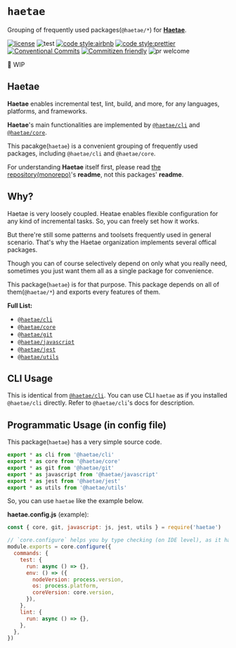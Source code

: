 # `haetae`

Grouping of frequently used packages(`@haetae/*`) for [**Haetae**](https://github.com/jjangga0214/haetae).

[![license](https://img.shields.io/badge/license-MIT-ff4081.svg?style=flat-square&labelColor=black)](https://github.com/jjangga0214/haetae/blob/main/LICENSE)
![test](https://img.shields.io/badge/test-jest-7c4dff.svg?style=flat-square&labelColor=black)
[![code style:airbnb](https://img.shields.io/badge/code_style-airbnb-448aff.svg?style=flat-square&labelColor=black)](https://github.com/airbnb/javascript)
[![code style:prettier](https://img.shields.io/badge/code_style-prettier-18ffff.svg?style=flat-square&labelColor=black)](https://prettier.io/)
[![Conventional Commits](https://img.shields.io/badge/Conventional%20Commits-1.0.0-ffab00.svg?style=flat-square&labelColor=black)](https://conventionalcommits.org)
[![Commitizen friendly](https://img.shields.io/badge/Commitizen-cz_conventional_changelog-dd2c00.svg?style=flat-square&labelColor=black)](http://commitizen.github.io/cz-cli/)
![pr welcome](https://img.shields.io/badge/PRs-welcome-09FF33.svg?style=flat-square&labelColor=black)

🚧 WIP

## Haetae

**Haetae** enables incremental test, lint, build, and more, for any languages, platforms, and frameworks.

**Haetae**'s main functionalities are implemented by [`@haetae/cli`](https://github.com/jjangga0214/haetae/tree/main/packages/cli) and [`@haetae/core`](https://github.com/jjangga0214/haetae/tree/main/packages/core).

This pacakge(`haetae`) is a convenient grouping of frequently used packages, including `@haetae/cli` and `@haetae/core`.

For understanding **Haetae** itself first, please read [the repository(monorepo)](https://github.com/jjangga0214/haetae)'s **readme**, not this packages' **readme**.

## Why?

Haetae is very loosely coupled.
Heatae enables flexible configuration for any kind of incremental tasks.
So, you can freely set how it works.

But there're still some patterns and toolsets frequently used in general scenario. That's why the Haetae organization implements several offical packages.

Though you can of course selectively depend on only what you really need, sometimes you just want them all as a single package for convenience.

This package(`haetae`) is for that purpose. This package depends on all of them(`@haetae/*`) and exports every features of them.

**Full List:**

- [`@haetae/cli`](https://github.com/jjangga0214/haetae/tree/main/packages/cli)
- [`@haetae/core`](https://github.com/jjangga0214/haetae/tree/main/packages/core)
- [`@haetae/git`](https://github.com/jjangga0214/haetae/tree/main/packages/git)
- [`@haetae/javascript`](https://github.com/jjangga0214/haetae/tree/main/packages/javascript)
- [`@haetae/jest`](https://github.com/jjangga0214/haetae/tree/main/packages/jest)
- [`@haetae/utils`](https://github.com/jjangga0214/haetae/tree/main/packages/utils)

## CLI Usage

This is identical from [`@haetae/cli`](https://github.com/jjangga0214/haetae/tree/main/packages/cli). You can use CLI `haetae` as if you installed `@haetae/cli` directly. Refer to `@haetae/cli`'s docs for description.

## Programmatic Usage (in config file)

This package(`haetae`) has a very simple source code.

```js
export * as cli from '@haetae/cli'
export * as core from '@haetae/core'
export * as git from '@haetae/git'
export * as javascript from '@haetae/javascript'
export * as jest from '@haetae/jest'
export * as utils from '@haetae/utils'
```

So, you can use `haetae` like the example below.

**haetae.config.js** (example):

```js
const { core, git, javascript: js, jest, utils } = require('haetae')

// `core.configure` helps you by type checking (on IDE level), as it has .d.ts files
module.exports = core.configure({
  commands: {
    test: {
      run: async () => {},
      env: () => ({
        nodeVersion: process.version,
        os: process.platform,
        coreVersion: core.version,
      }),
    },
    lint: {
      run: async () => {},
    },
  },
})
```

